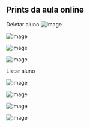 ## Prints da aula online

Deletar aluno
![image](https://github.com/raianecj/ltpoo-java/assets/39846447/edfd2078-a7d1-4750-92f2-e9dd3ba6f851)

![image](https://github.com/raianecj/ltpoo-java/assets/39846447/ea460106-3cb0-414e-97d7-22e8a3dbeef6)

![image](https://github.com/raianecj/ltpoo-java/assets/39846447/3601f45f-2337-41e4-9889-2909ded3e2e9)

![image](https://github.com/raianecj/ltpoo-java/assets/39846447/61b439d9-425c-4455-810d-50bdca30f934)

Listar aluno

![image](https://github.com/raianecj/ltpoo-java/assets/39846447/a06db92d-b1e4-47b8-a148-86de0acb0d0f)

![image](https://github.com/raianecj/ltpoo-java/assets/39846447/78da0b71-721f-40b9-b493-669dfa2536af)

![image](https://github.com/raianecj/ltpoo-java/assets/39846447/18b0d363-e1c2-4687-b82d-b789df80dc99)

![image](https://github.com/raianecj/ltpoo-java/assets/39846447/1c976f62-6664-424a-9706-f73852a66fd4)
